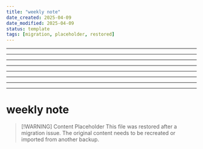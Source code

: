 ```yaml
---
title: "weekly note"
date_created: 2025-04-09
date_modified: 2025-04-09
status: template
tags: [migration, placeholder, restored]
---
```


---

---

---

---

---

---

---

---

# weekly note

> [\!WARNING] Content Placeholder
> This file was restored after a migration issue. The original content needs to be recreated or imported from another backup.

